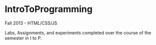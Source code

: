 IntroToProgramming
==================

Fall 2013 - HTML/CSS/JS

Labs, Assignments, and experiments completed over the course of the semester in I to P.
